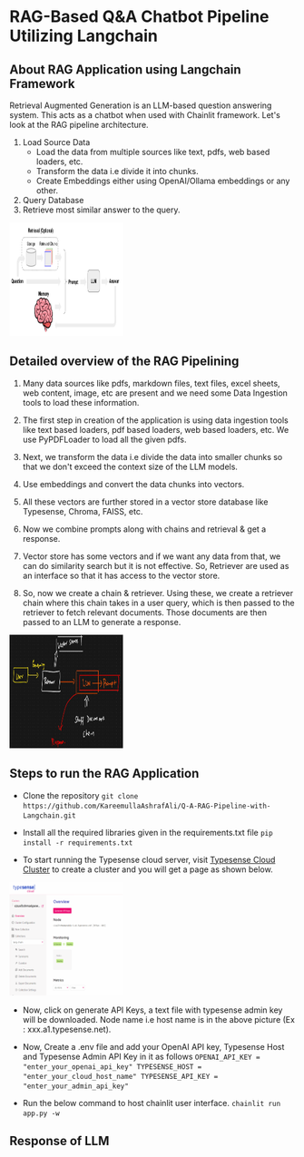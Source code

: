 # RAG-Based Q&A Chatbot Pipeline Utilizing Langchain

## About RAG Application using Langchain Framework

Retrieval Augmented Generation is an LLM-based question answering system. This acts as a chatbot when used with Chainlit framework.
Let's look at the RAG pipeline architecture.

1. Load Source Data
   - Load the data from multiple sources like text, pdfs, web based loaders, etc.
   - Transform the data i.e divide it into chunks.
   - Create Embeddings either using OpenAI/Ollama embeddings or any other.
2. Query Database
3. Retrieve most similar answer to the query.


<img src="Output_Images/Pipeline.png" alt="RAG PIPELINE" width="200" height="200">




## Detailed overview of the RAG Pipelining

1. Many data sources like pdfs, markdown files, text files, excel sheets, web content, image, etc are present and we need some Data Ingestion tools to load these information.

2. The first step in creation of the application is using data ingestion tools like text based loaders, pdf based loaders, web based loaders, etc. We use PyPDFLoader to load all the given pdfs.

3. Next, we transform the data i.e divide the data into smaller chunks so that we don't exceed the context size of the LLM models.

4. Use embeddings and convert the data chunks into vectors.

5. All these vectors are further stored in a vector store database like Typesense, Chroma, FAISS, etc.

6. Now we combine prompts along with chains and retrieval & get a response.

7. Vector store has some vectors and if we want any data from that, we can do similarity search but it is not effective. So, Retriever are used as an interface so that it has access to the vector store.

8. So, now we create a chain & retriever. Using these, we create a retriever chain where this chain takes in a user query, which is then passed to the retriever to fetch relevant documents. Those documents are then passed to an LLM to generate a response. 



<img src="Output_Images/Retrieval_Chain.png" alt="Retrieval Chain" width="200" height="200">







## Steps to run the RAG Application

- Clone the repository
`git clone https://github.com/KareemullaAshrafAli/Q-A-RAG-Pipeline-with-Langchain.git`


- Install all the required libraries given in the requirements.txt file
`pip install -r requirements.txt`


- To start running the Typesense cloud server, visit [Typesense Cloud Cluster](https://cloud.typesense.org/clusters) to create a cluster and you will get a page as shown below.

<img src="Output_Images/Typesense_Cluster.png" alt="Typesense Cloud Cluster" width="200" height="200">


- Now, click on generate API Keys, a text file with typesense admin key will be downloaded. Node name i.e host name is in the above picture (Ex : xxx.a1.typesense.net).


- Now, Create a .env file and add your OpenAI API key, Typesense Host and Typesense Admin API Key in it as follows
`
OPENAI_API_KEY = "enter_your_openai_api_key"
TYPESENSE_HOST = "enter_your_cloud_host_name"
TYPESENSE_API_KEY = "enter_your_admin_api_key"
`

- Run the below command to host chainlit user interface.
`chainlit run app.py -w`



## Response of LLM

